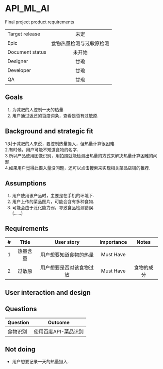 # API_ML_AI
Final project product requirements


|         |            |
| ------------- |:-------------:|
| Target release     | 未定 |
| Epic      |  食物热量检测与过敏原检测   |
| Document status | 未开始      |
| Designer        | 甘瑜 |
| Developer       | 甘瑜 |
| QA | 甘瑜  |


## Goals
1. 为减肥的人控制一天的热量.  
2. 用户通过返还的百度词条，查看是否有过敏原.


## Background and strategic fit
1.对于减肥的人来说，要控制热量摄入，但热量计算很困难.  
2.有时候，用户可能不知道食物的名字.  
3.所以产品使用图像识别，用拍照就能检测出热量的方式来解决热量计算困难的问题.  
4.如果用户觉得此摄入量没问题，还可以点击搜索来实现相关菜品店铺的推荐.


## Assumptions
1. 用户使用该产品时，主要是在手机的环境下.  
2. 用户上传的菜品图片，可能会含有多种食物.  
3. 可能会由于泛化能力弱，导致食品检测错误.  
(......)


## Requirements
|    #     |    Title     |       User story     |      Importance     |      Notes     |
| ------------- |:-------------:|:-------------:|:-------------:|:-------------:|
| 1        |   热量含量    | 用户想要知道食物的热量 | Must Have |  |  
| 2        |   过敏原    | 用户想要是否对该食物过敏 | Must Have | 食物的成分 |


## User interaction and design


## Questions
|    Question     |       Outcome     |
| ------------- |:-------------:|
|   食物识别      |  使用百度API-菜品识别    |  



## Not doing
* 用户想要记录一天的热量摄入.  
